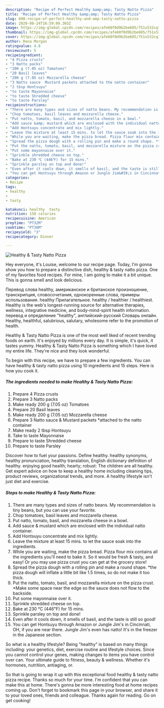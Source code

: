 ```yaml
---
description: "Recipe of Perfect Healthy &amp;amp; Tasty Natto Pizza"
title: "Recipe of Perfect Healthy &amp;amp; Tasty Natto Pizza"
slug: 600-recipe-of-perfect-healthy-and-amp-tasty-natto-pizza
date: 2020-08-24T16:59:09.365Z
image: https://img-global.cpcdn.com/recipes/afe60f0d9b2be605/751x532cq70/healthy-tasty-natto-pizza-recipe-main-photo.jpg
thumbnail: https://img-global.cpcdn.com/recipes/afe60f0d9b2be605/751x532cq70/healthy-tasty-natto-pizza-recipe-main-photo.jpg
cover: https://img-global.cpcdn.com/recipes/afe60f0d9b2be605/751x532cq70/healthy-tasty-natto-pizza-recipe-main-photo.jpg
author: Rena Morgan
ratingvalue: 4.8
reviewcount: 5
recipeingredient:
- "4 Pizza crusts"
- "3 Natto packs"
- "200 g (7.05 oz) Tomatoes"
- "20 Basil leaves"
- "200 g (7.05 oz) Mozzarella cheese"
- "3 Natto sauce  Mustard packets attached to the natto container"
- "2 tbsp Hontsuyu"
- "to taste Mayonnaise"
- "to taste Shredded cheese"
- "to taste Parsley"
recipeinstructions:
- "There are many types and sizes of natto beans. My recommendation is tiny beans, but you can use your favorite."
- "Chop tomatoes, basil leaves and mozzarella cheese."
- "Put natto, tomato, basil, and mozzarella cheese in a bowl."
- "Add sauce &amp; mustard which are enclosed with the individual natto container."
- "Add Hontsuyu concentrate and mix lightly."
- "Leave the mixture at least 15 mins. to let the sauce soak into the ingredients."
- "While you are waiting, make the pizza bread. Pizza flour mix contains all the ingredients you&#39;ll need to bake it. So it would be fresh &amp; tasty, and easy! Or you may use pizza crust you can get at the grocery store!"
- "Spread the pizza dough with a rolling pin and make a round shape. *the pizza dough will inflate a little bit like 1.5 times, so do not make it too thick."
- "Put the natto, tomato, basil, and mozzarella mixture on the pizza crust. *Make some space near the edge so the sauce does not flow to the backside."
- "Put some mayonnaise over it."
- "Sprinkle shredded cheese on top."
- "Bake at 230 ℃ (446℉) for 15 mins."
- "Sprinkle parsley on top and done!"
- "Even after it cools down, it smells of basil, and the taste is still so good!"
- "You can get Hontsuyu through Amazon or Jungle Jim&#39;s in Cincinnati, OH, if you are near there. Jungle Jim&#39;s even has natto! It&#39;s in the freezer in the Japanese section."
categories:
- Recipe
tags:
- healthy
- 
- tasty

katakunci: healthy  tasty 
nutrition: 158 calories
recipecuisine: American
preptime: "PT32M"
cooktime: "PT36M"
recipeyield: "3"
recipecategory: Dinner

---
```



![Healthy &amp; Tasty Natto Pizza](https://img-global.cpcdn.com/recipes/afe60f0d9b2be605/751x532cq70/healthy-tasty-natto-pizza-recipe-main-photo.jpg)

Hey everyone, it's Louise, welcome to our recipe page. Today, I'm gonna show you how to prepare a distinctive dish, healthy &amp; tasty natto pizza. One of my favorites food recipes. For mine, I am going to make it a bit unique. This is gonna smell and look delicious.

Перевод слова healthy, американское и британское произношение, транскрипция, словосочетания, однокоренные слова, примеры использования. healthy Прилагательное. healthy / healthier / healthiest. Healthy is the web&#39;s longest-running source for alternative therapies, wellness, integrative medicine, and body-mind-spirit health information. перевод и определение &#34;healthy&#34;, английский-русский Словарь онлайн. Healthy, healthful, salubrious, salutary, wholesome refer to the promotion of health.

Healthy &amp; Tasty Natto Pizza is one of the most well liked of recent trending foods on earth. It's enjoyed by millions every day. It is simple, it's quick, it tastes yummy. Healthy &amp; Tasty Natto Pizza is something which I have loved my entire life. They're nice and they look wonderful.


To begin with this recipe, we have to prepare a few ingredients. You can have healthy &amp; tasty natto pizza using 10 ingredients and 15 steps. Here is how you cook it.

<!--inarticleads1-->

##### The ingredients needed to make Healthy &amp; Tasty Natto Pizza:

1. Prepare 4 Pizza crusts
1. Prepare 3 Natto packs
1. Make ready 200 g (7.05 oz) Tomatoes
1. Prepare 20 Basil leaves
1. Make ready 200 g (7.05 oz) Mozzarella cheese
1. Prepare 3 Natto sauce &amp; Mustard packets *attached to the natto container
1. Make ready 2 tbsp Hontsuyu
1. Take to taste Mayonnaise
1. Prepare to taste Shredded cheese
1. Prepare to taste Parsley


Discover how to fuel your passions. Define healthy. healthy synonyms, healthy pronunciation, healthy translation, English dictionary definition of healthy. enjoying good health; hearty; robust: The children are all healthy. Get expert advice on how to keep a healthy home including cleaning tips, product reviews, organizational trends, and more. A healthy lifestyle isn&#39;t just diet and exercise. 

<!--inarticleads2-->

##### Steps to make Healthy &amp; Tasty Natto Pizza:

1. There are many types and sizes of natto beans. My recommendation is tiny beans, but you can use your favorite.
1. Chop tomatoes, basil leaves and mozzarella cheese.
1. Put natto, tomato, basil, and mozzarella cheese in a bowl.
1. Add sauce &amp; mustard which are enclosed with the individual natto container.
1. Add Hontsuyu concentrate and mix lightly.
1. Leave the mixture at least 15 mins. to let the sauce soak into the ingredients.
1. While you are waiting, make the pizza bread. Pizza flour mix contains all the ingredients you&#39;ll need to bake it. So it would be fresh &amp; tasty, and easy! Or you may use pizza crust you can get at the grocery store!
1. Spread the pizza dough with a rolling pin and make a round shape. *the pizza dough will inflate a little bit like 1.5 times, so do not make it too thick.
1. Put the natto, tomato, basil, and mozzarella mixture on the pizza crust. *Make some space near the edge so the sauce does not flow to the backside.
1. Put some mayonnaise over it.
1. Sprinkle shredded cheese on top.
1. Bake at 230 ℃ (446℉) for 15 mins.
1. Sprinkle parsley on top and done!
1. Even after it cools down, it smells of basil, and the taste is still so good!
1. You can get Hontsuyu through Amazon or Jungle Jim&#39;s in Cincinnati, OH, if you are near there. Jungle Jim&#39;s even has natto! It&#39;s in the freezer in the Japanese section.


So what is a healthy lifestyle? Being &#34;healthy&#34; is based on many things including: your genetics, diet, exercise routine and lifestyle choices. Since you cannot control your genes, making changes to items you have control over can. Your ultimate guide to fitness, beauty &amp; wellness. Whether it&#39;s hormones, nutrition, antiaging, or. 

So that is going to wrap it up with this exceptional food healthy &amp; tasty natto pizza recipe. Thanks so much for your time. I'm confident that you can make this at home. There's gonna be more interesting food at home recipes coming up. Don't forget to bookmark this page in your browser, and share it to your loved ones, friends and colleague. Thanks again for reading. Go on get cooking!
